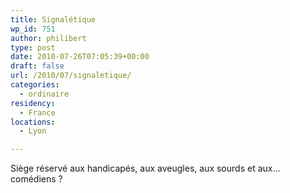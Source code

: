 ```yaml
---
title: Signalétique
wp_id: 751
author: philibert
type: post
date: 2010-07-26T07:05:39+00:00
draft: false
url: /2010/07/signaletique/
categories:
  - ordinaire
residency:
  - France
locations:
  - Lyon

---
```

Siège réservé aux handicapés, aux aveugles, aux sourds et aux&#8230; comédiens ?

[<img class="alignnone size-full" src="/uploads/2010/07/p_2592_1936_4A2BCD10-348B-4C3C-B0A7-61386C83ACA0.jpeg" alt="" />][1]

 [1]: /uploads/2010/07/p_2592_1936_4A2BCD10-348B-4C3C-B0A7-61386C83ACA0.jpeg